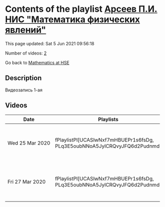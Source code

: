 # Contents of the playlist [Арсеев П.И. НИС "Математика физических явлений"](https://www.youtube.com/playlist?list=PLq3E5oubNNoA5JylCRQvyJFQ6d2Pudnmd)

This page updated: Sat 5 Jun 2021 09:56:18

Number of videos: [2](#videos)

Go back to [Mathematics at HSE](../README.md)

## Description

Видеозапись 1-ая

## Videos

|Date|Playlists|Links|Name|
|---|---|---|---|
| Wed&nbsp;25&nbsp;Mar&nbsp;2020 | fPlaylistPl[UCASlwNxf7mHBUEPr1s6fsDg, PLq3E5oubNNoA5JylCRQvyJFQ6d2Pudnmd] |  | [[**e**](https://studio.youtube.com/video/ezO-4SZXmIk/edit "Edit")] [Арсеев П.И. НИС "Математика физических явлений" 23.03.2020](https://www.youtube.com/watch?v=ezO-4SZXmIk&list=PLq3E5oubNNoA5JylCRQvyJFQ6d2Pudnmd "Научно-исследовательский семинар \"Математика физических явлений\". 23.03.2020. Арсеев П.И.") |
| Fri&nbsp;27&nbsp;Mar&nbsp;2020 | fPlaylistPl[UCASlwNxf7mHBUEPr1s6fsDg, PLq3E5oubNNoA5JylCRQvyJFQ6d2Pudnmd] |  | [[**e**](https://studio.youtube.com/video/hgfIx_LRzSQ/edit "Edit")] [Арсеев П.И. НИС "Математика физических явлений" 26.03.2020](https://www.youtube.com/watch?v=hgfIx_LRzSQ&list=PLq3E5oubNNoA5JylCRQvyJFQ6d2Pudnmd "Видеозапись 2") |
